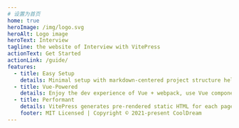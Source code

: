 ```yaml
---
# 设置为首页
home: true
heroImage: /img/logo.svg
heroAlt: Logo image
heroText: Interview
tagline: the website of Interview with VitePress
actionText: Get Started
actionLink: /guide/
features:
  - title: Easy Setup
    details: Minimal setup with markdown-centered project structure helps you focus on writing.
  - title: Vue-Powered
    details: Enjoy the dev experience of Vue + webpack, use Vue components in markdown, and develop custom themes with Vue.
  - title: Performant
    details: VitePress generates pre-rendered static HTML for each page, and runs as an SPA once a page is loaded.
    footer: MIT Licensed | Copyright © 2021-present CoolDream
---
```

